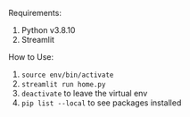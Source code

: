 Requirements:
1. Python v3.8.10
2. Streamlit

How to Use:
1. `source env/bin/activate`
2. `streamlit run home.py`
3. `deactivate` to leave the virtual env
4. `pip list --local` to see packages installed